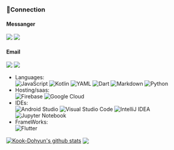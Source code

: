 
<!--
## Hi there 👋
**Kook-Dohyun/Kook-Dohyun** is a ✨ _special_ ✨ repository because its `README.md` (this file) appears on your GitHub profile.

Here are some ideas to get you started:

- 🔭 I’m currently working on ...
- 🌱 I’m currently learning ...
- 👯 I’m looking to collaborate on ...
- 🤔 I’m looking for help with ...
- 💬 Ask me about ...
- 📫 How to reach me: ...
- 😄 Pronouns: ...
- ⚡ Fun fact: ...
-->
### 🔌Connection
<p align="left">
 <h4 align="left">Messanger</h4>
 <span><a href="https://t.me/kookdh"><img src="https://img.shields.io/badge/Telegram-2CA5E0?style=flat-squeare&logo=telegram&logoColor=white"></a></span>
 <span><a><img src=" https://img.shields.io/badge/kakaotalk-ffcd00.svg?style=flat-squeare&logo=kakaotalk&logoColor=000000"></a></span>
 <h4 align="left">Email</h4>
 <span><a href="mailto:tmdtnghghgh@gmail.com"><img src="https://img.shields.io/badge/Gmail-d14836?style=flat-square&logo=Gmail&logoColor=white&link=tmdtnghghgh@gmail.com"/></a></span>  
  <span><a href="mailto:rnrtmdtn1213@outlook.com"><img src="https://img.shields.io/badge/Microsoft_Outlook-0078D4?style=falt-square&logo=microsoft-outlook&logoColor=white"/></a></span>
</p>

- Languages:  
 ![JavaScript](https://img.shields.io/badge/javascript-%23323330.svg?style=flat-square&logo=javascript&logoColor=%23F7DF1E)
 ![Kotlin](https://img.shields.io/badge/kotlin-%237F52FF.svg?style=flat-square&logo=kotlin&logoColor=white)
 ![YAML](https://img.shields.io/badge/yaml-%23ffffff.svg?style=flat-square&logo=yaml&logoColor=151515)
 ![Dart](https://img.shields.io/badge/dart-%230175C2.svg?style=flat-square&logo=dart&logoColor=white)
 ![Markdown](https://img.shields.io/badge/markdown-%23000000.svg?style=flat-square&logo=markdown&logoColor=white)
 ![Python](https://img.shields.io/badge/python-3670A0?style=flat-square&logo=python&logoColor=ffdd54)
- Hosting/saas:  
 ![Firebase](https://img.shields.io/badge/firebase-%23039BE5.svg?style=flat-square&logo=firebase)
 ![Google Cloud](https://img.shields.io/badge/GoogleCloud-%234285F4.svg?style=flat-square&logo=google-cloud&logoColor=white)
- IDEs:  
 ![Android Studio](https://img.shields.io/badge/android%20studio-346ac1?style=flat-square&logo=android%20studio&logoColor=white)
 ![Visual Studio Code](https://img.shields.io/badge/Visual%20Studio%20Code-0078d7.svg?logo=visual-studio-code&logoColor=white)
 ![IntelliJ IDEA](https://img.shields.io/badge/IntelliJIDEA-000000.svg?style=flat-square&logo=intellij-idea&logoColor=white)
 ![Jupyter Notebook](https://img.shields.io/badge/jupyter-%23FA0F00.svg?style=flat-square&logo=jupyter&logoColor=white)
- FrameWorks:  
 ![Flutter](https://img.shields.io/badge/Flutter-%2302569B.svg?style=flat-square&logo=Flutter&logoColor=white)

<p align="left"> 
<a href="https://github.com/Kook-Dohyun/github-readme-stats"><img align="center" src="https://github-readme-stats.vercel.app/api?username=Kook-Dohyun&show_icons=true&theme=cobalt&hide_issues=true&hide_border=true&bg_color=00000000" alt="Kook-Dohyun's github stats" /></a> 
<a href="https://github.com/Kook-Dohyun/github-readme-stats"><img align="center" src="https://github-readme-stats.vercel.app/api/top-langs/?username=Kook-Dohyun&langs_count=8&theme=cobaltlayout=compact&theme=cobalt&hide_border=true&bg_color=00000000" /></a> 
</p>
